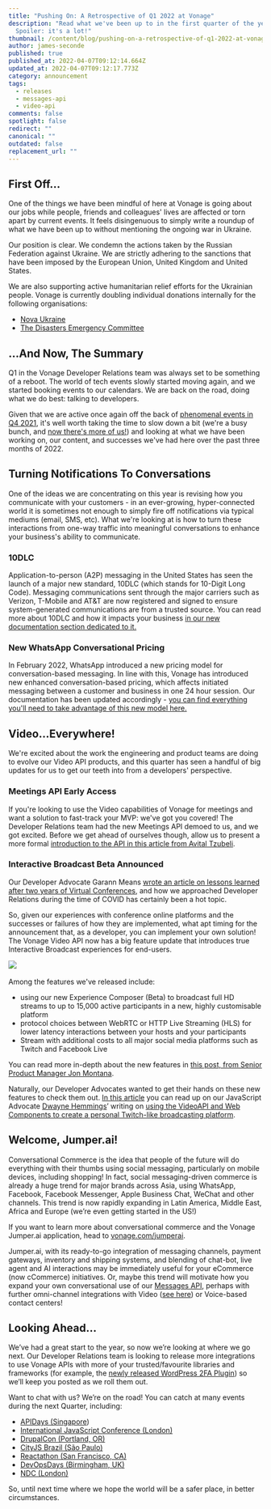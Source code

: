 ```yaml
---
title: "Pushing On: A Retrospective of Q1 2022 at Vonage"
description: "Read what we've been up to in the first quarter of the year.
  Spoiler: it's a lot!"
thumbnail: /content/blog/pushing-on-a-retrospective-of-q1-2022-at-vonage/quaterly-releases_q1.png
author: james-seconde
published: true
published_at: 2022-04-07T09:12:14.664Z
updated_at: 2022-04-07T09:12:17.773Z
category: announcement
tags:
  - releases
  - messages-api
  - video-api
comments: false
spotlight: false
redirect: ""
canonical: ""
outdated: false
replacement_url: ""
---
```

## First Off...

One of the things we have been mindful of here at Vonage is going about our jobs while people, friends and colleagues' lives are affected or torn apart by current events. It feels disingenuous to simply write a roundup of what we have been up to without mentioning the ongoing war in Ukraine.

Our position is clear. We condemn the actions taken by the Russian Federation against Ukraine. We are strictly adhering to the sanctions that have been imposed by the European Union, United Kingdom and United States.

We are also supporting active humanitarian relief efforts for the Ukrainian people. Vonage is currently doubling individual donations internally for the following organisations:

* [Nova Ukraine](https://novaukraine.org/)
* [The Disasters Emergency Committee](https://www.dec.org.uk/)

## ...And Now, The Summary

Q1 in the Vonage Developer Relations team was always set to be something of a reboot. The world of tech events slowly started moving again, and we started booking events to our calendars. We are back on the road, doing what we do best: talking to developers.

Given that we are active once again off the back of [phenomenal events in Q4 2021](https://www.ericsson.com/en/press-releases/2021/11/ericsson-to-acquire-vonage-for-usd-6.2-billion-to-spearhead-the-creation-of-a-global-network-and-communication-platform-for-open-innovation), it's well worth taking the time to slow down a bit (we're a busy bunch, and [now there's more of us!](https://learn.vonage.com/blog/2022/03/23/zachary-powell-joins-the-developer-relations-team/)) and looking at what we have been working on, our content, and successes we've had here over the past three months of 2022.

## Turning Notifications To Conversations

One of the ideas we are concentrating on this year is revising how you communicate with your customers - in an ever-growing, hyper-connected world it is sometimes not enough to simply fire off notifications via typical mediums (email, SMS, etc). What we're looking at is how to turn these interactions from one-way traffic into meaningful conversations to enhance your business's ability to communicate.

### 10DLC

Application-to-person (A2P) messaging in the United States has seen the launch of a major new standard, 10DLC (which stands for 10-Digit Long Code). Messaging communications sent through the major carriers such as Verizon, T-Mobile and AT&T are now registered and signed to ensure system-generated communications are from a trusted source. You can read more about 10DLC and how it impacts your business [in our new documentation section dedicated to it.](https://developer.vonage.com/messages/10-dlc/overview)

### New WhatsApp Conversational Pricing

In February 2022, WhatsApp introduced a new pricing model for conversation-based messaging. In line with this, Vonage has introduced new enhanced conversation-based pricing, which affects initiated messaging between a customer and business in one 24 hour session. Our documentation has been updated accordingly - [you can find everything you'll need to take advantage of this new model here.](https://developer.vonage.com/messages/concepts/whatsapp)

## Video...Everywhere!

We're excited about the work the engineering and product teams are doing to evolve our Video API products, and this quarter has seen a handful of big updates for us to get our teeth into from a developers' perspective.

### Meetings API Early Access

If you're looking to use the Video capabilities of Vonage for meetings and want a solution to fast-track your MVP: we've got you covered! The Developer Relations team had the new Meetings API demoed to us, and we got excited. Before we get ahead of ourselves though, allow us to present a more formal [introduction to the API in this article from Avital Tzubeli](https://developer.vonage.com/blog/22/03/29/introducing-the-meetings-api).

### Interactive Broadcast Beta Announced

Our Developer Advocate Garann Means [wrote an article on lessons learned after two years of Virtual Conferences](https://learn.vonage.com/blog/2022/03/14/lessons-learned-after-two-years-of-virtual-tech-conferences/), and how we approached Developer Relations during the time of COVID has certainly been a hot topic.

So, given our experiences with conference online platforms and the successes or failures of how they are implemented, what apt timing for the announcement that, as a developer, you can implement your own solution! The Vonage Video API now has a big feature update that introduces true Interactive Broadcast experiences for end-users.

​​![](https://lh6.googleusercontent.com/XaFP6tqooZNPd7SSo5VRYdVbigZROqjFeRyEfMabD2E3TiCISA4_Vmzdh1x4h6YXCAUYZTUn2iswcOxv-VDGSwcRPf-SdBsISUZ1lwwiBEK_apIfmau0LtLt1bbqDBOSgMqNBRFV)

Among the features we've released include:

* using our new Experience Composer (Beta) to broadcast full HD streams to up to 15,000 active participants in a new, highly customisable platform
* protocol choices between WebRTC or HTTP Live Streaming (HLS) for lower latency interactions between your hosts and your participants
* Stream with additional costs to all major social media platforms such as Twitch and Facebook Live

You can read more in-depth about the new features in [this post, from Senior Product Manager Jon Montana](https://learn.vonage.com/blog/2021/05/11/video-api-better-interactive-broadcasts-and-recordings/#).

Naturally, our Developer Advocates wanted to get their hands on these new features to check them out. [In this article](https://learn.vonage.com/blog/2021/12/15/create-a-personal-twitch-with-vonage-video-api-and-web-components/) you can read up on our JavaScript Advocate [Dwayne Hemmings](https://twitter.com/lifelongdev)’ writing on [using the VideoAPI and Web Components to create a personal Twitch-like broadcasting platform](https://learn.vonage.com/blog/2021/12/15/create-a-personal-twitch-with-vonage-video-api-and-web-components/).

## Welcome, Jumper.ai!

Conversational Commerce is the idea that people of the future will do everything with their thumbs using social messaging, particularly on mobile devices, including shopping! In fact, social messaging-driven commerce is already a huge trend for major brands across Asia, using WhatsApp, Facebook, Facebook Messenger, Apple Business Chat, WeChat and other channels. This trend is now rapidly expanding in Latin America, Middle East, Africa and Europe (we’re even getting started in the US!)

If you want to learn more about conversational commerce and the Vonage Jumper.ai application, head to [vonage.com/jumperai](https://www.vonage.com/jumperai/). 

Jumper.ai, with its ready-to-go integration of messaging channels, payment gateways, inventory and shipping systems, and blending of chat-bot, live agent and AI interactions may be immediately useful for your eCommerce (now cCommerce) initiatives. Or, maybe this trend will motivate how you expand your own conversational use of our [Messages API](https://developer.vonage.com/messages/overview), perhaps with further omni-channel integrations with Video ([see here](https://ir.vonage.com/news-releases/news-release-details/vonage-strengthens-conversational-commerce-offering-video)) or Voice-based contact centers!

## Looking Ahead…

We’ve had a great start to the year, so now we’re looking at where we go next. Our Developer Relations team is looking to release more integrations to use Vonage APIs with more of your trusted/favourite libraries and frameworks (for example, the [newly released WordPress 2FA Plugin](https://en-gb.wordpress.org/plugins/vonage-2fa/)) so we’ll keep you posted as we roll them out. 

Want to chat with us? We’re on the road! You can catch at many events during the next Quarter, including:

* [APIDays (Singapore](https://www.apidays.global/singapore/))
* [International JavaScript Conference (London)](https://javascript-conference.com/london/)
* [DrupalCon (Portland, OR)](https://events.drupal.org/portland2022)
* [CityJS Brazil (São Paulo)](https://brazil.cityjsconf.org/)
* [Reactathon (San Francisco, CA)](https://www.reactathon.com/)
* [DevOpsDays (Birmingham, UK)](https://devopsdays.org/events/2022-birmingham-uk/welcome/)
* [NDC (London)](https://ndclondon.com/)

So, until next time where we hope the world will be a safer place, in better circumstances.